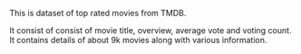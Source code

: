 This is dataset of top rated movies from TMDB. 

It consist of consist of movie title, overview, average vote and voting count.
It contains details of about 9k movies along with various information.